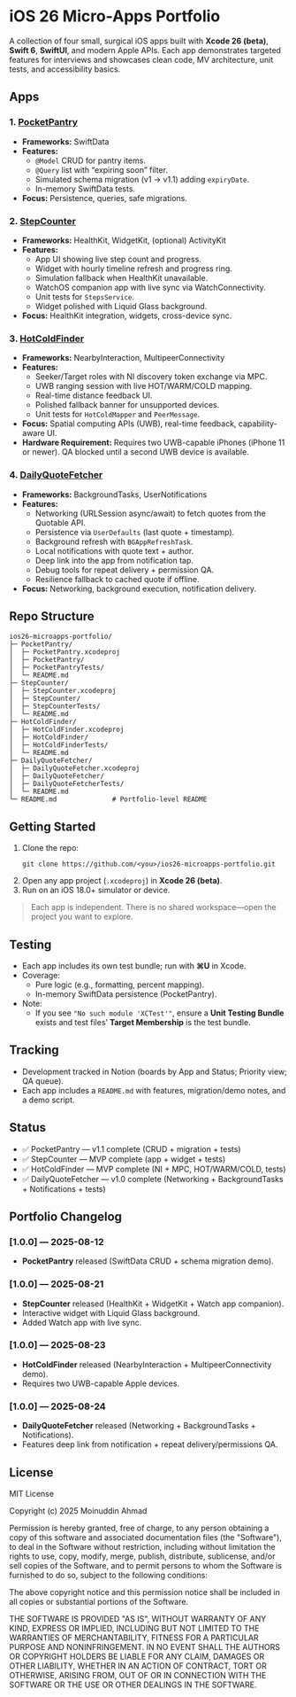 # iOS 26 Micro-Apps Portfolio

A collection of four small, surgical iOS apps built with **Xcode 26 (beta)**, **Swift 6**, **SwiftUI**, and modern Apple APIs. Each app demonstrates targeted features for interviews and showcases clean code, MV architecture, unit tests, and accessibility basics.

## Apps

### 1. [PocketPantry](PocketPantry/README.md)
- **Frameworks:** SwiftData  
- **Features:**  
  - `@Model` CRUD for pantry items.  
  - `@Query` list with “expiring soon” filter.  
  - Simulated schema migration (v1 → v1.1) adding `expiryDate`.  
  - In-memory SwiftData tests.  
- **Focus:** Persistence, queries, safe migrations.

### 2. [StepCounter](StepCounter/README.md)
- **Frameworks:** HealthKit, WidgetKit, (optional) ActivityKit  
- **Features:**  
  - App UI showing live step count and progress.  
  - Widget with hourly timeline refresh and progress ring.  
  - Simulation fallback when HealthKit unavailable.  
  - WatchOS companion app with live sync via WatchConnectivity.  
  - Unit tests for `StepsService`.  
  - Widget polished with Liquid Glass background.  
- **Focus:** HealthKit integration, widgets, cross-device sync.

### 3. [HotColdFinder](HotColdFinder/README.md)
- **Frameworks:** NearbyInteraction, MultipeerConnectivity  
- **Features:**  
  - Seeker/Target roles with NI discovery token exchange via MPC.  
  - UWB ranging session with live HOT/WARM/COLD mapping.  
  - Real-time distance feedback UI.  
  - Polished fallback banner for unsupported devices.  
  - Unit tests for `HotColdMapper` and `PeerMessage`.  
- **Focus:** Spatial computing APIs (UWB), real-time feedback, capability-aware UI.  
- **Hardware Requirement:** Requires two UWB-capable iPhones (iPhone 11 or newer). QA blocked until a second UWB device is available.

### 4. [DailyQuoteFetcher](DailyQuoteFetcher/README.md)
- **Frameworks:** BackgroundTasks, UserNotifications  
- **Features:**  
  - Networking (URLSession async/await) to fetch quotes from the Quotable API.  
  - Persistence via `UserDefaults` (last quote + timestamp).  
  - Background refresh with `BGAppRefreshTask`.  
  - Local notifications with quote text + author.  
  - Deep link into the app from notification tap.  
  - Debug tools for repeat delivery + permission QA.  
  - Resilience fallback to cached quote if offline.  
- **Focus:** Networking, background execution, notification delivery.

## Repo Structure

```
ios26-microapps-portfolio/  
├─ PocketPantry/  
│  ├─ PocketPantry.xcodeproj  
│  ├─ PocketPantry/  
│  ├─ PocketPantryTests/  
│  └─ README.md  
├─ StepCounter/  
│  ├─ StepCounter.xcodeproj  
│  ├─ StepCounter/  
│  ├─ StepCounterTests/  
│  └─ README.md  
├─ HotColdFinder/  
│  ├─ HotColdFinder.xcodeproj  
│  ├─ HotColdFinder/  
│  ├─ HotColdFinderTests/  
│  └─ README.md  
├─ DailyQuoteFetcher/  
│  ├─ DailyQuoteFetcher.xcodeproj  
│  ├─ DailyQuoteFetcher/  
│  ├─ DailyQuoteFetcherTests/  
│  └─ README.md  
└─ README.md              # Portfolio-level README
```

## Getting Started

1. Clone the repo:
   ```
   git clone https://github.com/<you>/ios26-microapps-portfolio.git
   ```
2. Open any app project (`.xcodeproj`) in **Xcode 26 (beta)**.  
3. Run on an iOS 18.0+ simulator or device.

> Each app is independent. There is no shared workspace—open the project you want to explore.

## Testing

- Each app includes its own test bundle; run with **⌘U** in Xcode.  
- Coverage:
  - Pure logic (e.g., formatting, percent mapping).  
  - In-memory SwiftData persistence (PocketPantry).  
- Note:
  - If you see `"No such module 'XCTest'"`, ensure a **Unit Testing Bundle** exists and test files’ **Target Membership** is the test bundle.

## Tracking

- Development tracked in Notion (boards by App and Status; Priority view; QA queue).  
- Each app includes a `README.md` with features, migration/demo notes, and a demo script.

## Status

- ✅ PocketPantry — v1.1 complete (CRUD + migration + tests)
- ✅ StepCounter — MVP complete (app + widget + tests)
- ✅ HotColdFinder — MVP complete (NI + MPC, HOT/WARM/COLD, tests)
- ✅ DailyQuoteFetcher — v1.0 complete (Networking + BackgroundTasks + Notifications + tests)

## Portfolio Changelog

### [1.0.0] — 2025-08-12
- **PocketPantry** released (SwiftData CRUD + schema migration demo).

### [1.0.0] — 2025-08-21
- **StepCounter** released (HealthKit + WidgetKit + Watch app companion).  
- Interactive widget with Liquid Glass background.  
- Added Watch app with live sync.

### [1.0.0] — 2025-08-23
- **HotColdFinder** released (NearbyInteraction + MultipeerConnectivity demo).  
- Requires two UWB-capable Apple devices.

### [1.0.0] — 2025-08-24
- **DailyQuoteFetcher** released (Networking + BackgroundTasks + Notifications).  
- Features deep link from notification + repeat delivery/permissions QA.

## License

MIT License

Copyright (c) 2025 Moinuddin Ahmad

Permission is hereby granted, free of charge, to any person obtaining a copy of this software and associated documentation files (the "Software"), to deal in the Software without restriction, including without limitation the rights to use, copy, modify, merge, publish, distribute, sublicense, and/or sell copies of the Software, and to permit persons to whom the Software is furnished to do so, subject to the following conditions:

The above copyright notice and this permission notice shall be included in all copies or substantial portions of the Software.

THE SOFTWARE IS PROVIDED "AS IS", WITHOUT WARRANTY OF ANY KIND, EXPRESS OR IMPLIED, INCLUDING BUT NOT LIMITED TO THE WARRANTIES OF MERCHANTABILITY, FITNESS FOR A PARTICULAR PURPOSE AND NONINFRINGEMENT. IN NO EVENT SHALL THE AUTHORS OR COPYRIGHT HOLDERS BE LIABLE FOR ANY CLAIM, DAMAGES OR OTHER LIABILITY, WHETHER IN AN ACTION OF CONTRACT, TORT OR OTHERWISE, ARISING FROM, OUT OF OR IN CONNECTION WITH THE SOFTWARE OR THE USE OR OTHER DEALINGS IN THE SOFTWARE.


